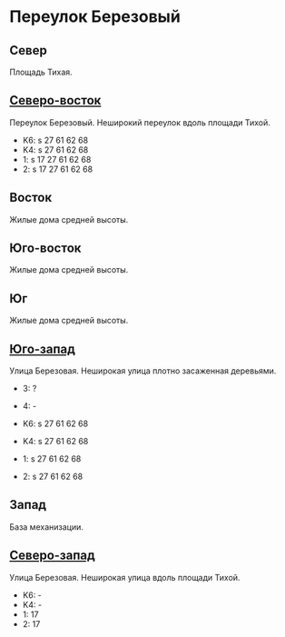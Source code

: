 # Переулок Березовый

## Север

Площадь Тихая.

## [Северо-восток](./10552072.md)

Переулок Березовый.
Неширокий переулок вдоль площади Тихой.

* K6:   s
        27  61  62  68
* K4:   s
        27  61  62  68
* 1:    s
        17  27  61  62  68
* 2:    s
        17  27  61  62  68

## Восток

Жилые дома средней высоты.

## Юго-восток

Жилые дома средней высоты.

## Юг

Жилые дома средней высоты.

## [Юго-запад](./10550080.md)

Улица Березовая.
Неширокая улица плотно засаженная деревьями.

* 3:    ?
* 4:    -

* K6:   s
        27  61  62  68
* K4:   s
        27  61  62  68
* 1:    s
        27  61  62  68
* 2:    s
        27  61  62  68

## Запад

База механизации.

## [Северо-запад](./10550072.md)

Улица Березовая.
Неширокая улица вдоль площади Тихой.

* K6:   -
* K4:   -
* 1:    17
* 2:    17
